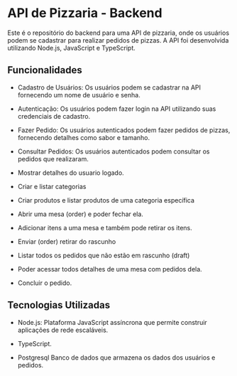 # API de Pizzaria - Backend

Este é o repositório do backend para uma API de pizzaria, onde os usuários podem se cadastrar para realizar pedidos de pizzas. A API foi desenvolvida utilizando Node.js, JavaScript e TypeScript.

## Funcionalidades

- Cadastro de Usuários: Os usuários podem se cadastrar na API fornecendo um nome de usuário e senha.

- Autenticação: Os usuários podem fazer login na API utilizando suas credenciais de cadastro.

- Fazer Pedido: Os usuários autenticados podem fazer pedidos de pizzas, fornecendo detalhes como sabor e tamanho.

- Consultar Pedidos: Os usuários autenticados podem consultar os pedidos que realizaram.

- Mostrar detalhes do usuario logado.

- Criar e listar categorias

- Criar produtos e listar produtos de uma categoria específica

- Abrir uma mesa (order) e poder fechar ela.

- Adicionar itens a uma mesa e também pode retirar os itens.

- Enviar (order) retirar do rascunho

- Listar todos os pedidos que não estão em rascunho (draft)

- Poder acessar todos detalhes de uma mesa com pedidos dela.

- Concluir o pedido.

## Tecnologias Utilizadas

- Node.js: Plataforma JavaScript assíncrona que permite construir aplicações de rede escaláveis.

- TypeScript.

- Postgresql Banco de dados que armazena os dados dos usuários e pedidos.

